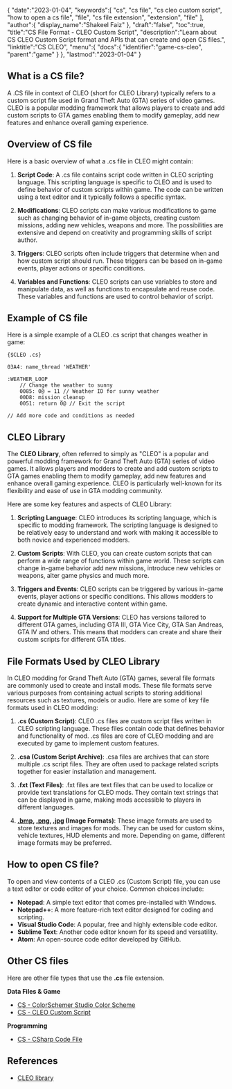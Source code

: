 {
   "date":"2023-01-04",
   "keywords":[
      "cs",
      "cs file",
      "cs cleo custom script",
      "how to open a cs file",
      "file",
      "cs file extension",
      "extension",
      "file"
   ],
   "author":{
      "display_name":"Shakeel Faiz"
   },
   "draft":"false",
   "toc":true,
   "title":"CS File Format - CLEO Custom Script",
   "description":"Learn about CS CLEO Custom Script format and APIs that can create and open CS files.",
   "linktitle":"CS CLEO",
   "menu":{
      "docs":{
         "identifier":"game-cs-cleo",
         "parent":"game"
      }
   },
   "lastmod":"2023-01-04"
}

## What is a CS file?

A .CS file in context of CLEO (short for CLEO Library) typically refers to a custom script file used in Grand Theft Auto (GTA) series of video games. CLEO is a popular modding framework that allows players to create and add custom scripts to GTA games enabling them to modify gameplay, add new features and enhance overall gaming experience.

## Overview of CS file

Here is a basic overview of what a .cs file in CLEO might contain:

1.  **Script Code**: A .cs file contains script code written in CLEO scripting language. This scripting language is specific to CLEO and is used to define behavior of custom scripts within game. The code can be written using a text editor and it typically follows a specific syntax.
    
2.  **Modifications**: CLEO scripts can make various modifications to game such as changing behavior of in-game objects, creating custom missions, adding new vehicles, weapons and more. The possibilities are extensive and depend on creativity and programming skills of script author.
    
3.  **Triggers**: CLEO scripts often include triggers that determine when and how custom script should run. These triggers can be based on in-game events, player actions or specific conditions.
    
4.  **Variables and Functions**: CLEO scripts can use variables to store and manipulate data, as well as functions to encapsulate and reuse code. These variables and functions are used to control behavior of script.

## Example of CS file

Here is a simple example of a CLEO .cs script that changes weather in game:

```
{$CLEO .cs}

03A4: name_thread 'WEATHER'

:WEATHER_LOOP
    // Change the weather to sunny
    0085: 0@ = 11 // Weather ID for sunny weather
    00D8: mission_cleanup
    0051: return 0@ // Exit the script

// Add more code and conditions as needed
```

## CLEO Library

The **CLEO Library**, often referred to simply as "CLEO" is a popular and powerful modding framework for Grand Theft Auto (GTA) series of video games. It allows players and modders to create and add custom scripts to GTA games enabling them to modify gameplay, add new features and enhance overall gaming experience. CLEO is particularly well-known for its flexibility and ease of use in GTA modding community.

Here are some key features and aspects of CLEO Library:

1.  **Scripting Language**: CLEO introduces its scripting language, which is specific to modding framework. The scripting language is designed to be relatively easy to understand and work with making it accessible to both novice and experienced modders.
    
2.  **Custom Scripts**: With CLEO, you can create custom scripts that can perform a wide range of functions within game world. These scripts can change in-game behavior add new missions, introduce new vehicles or weapons, alter game physics and much more.
    
3.  **Triggers and Events**: CLEO scripts can be triggered by various in-game events, player actions or specific conditions. This allows modders to create dynamic and interactive content within game.
    
4.  **Support for Multiple GTA Versions**: CLEO has versions tailored to different GTA games, including GTA III, GTA Vice City, GTA San Andreas, GTA IV and others. This means that modders can create and share their custom scripts for different GTA titles.

## File Formats Used by CLEO Library

In CLEO modding for Grand Theft Auto (GTA) games, several file formats are commonly used to create and install mods. These file formats serve various purposes from containing actual scripts to storing additional resources such as textures, models or audio. Here are some of key file formats used in CLEO modding:

1.  **.cs (Custom Script)**: CLEO .cs files are custom script files written in CLEO scripting language. These files contain code that defines behavior and functionality of mod. .cs files are core of CLEO modding and are executed by game to implement custom features.
    
2.  **.csa (Custom Script Archive)**: .csa files are archives that can store multiple .cs script files. They are often used to package related scripts together for easier installation and management.
    
3.  **.fxt (Text Files)**: .fxt files are text files that can be used to localize or provide text translations for CLEO mods. They contain text strings that can be displayed in game, making mods accessible to players in different languages.
    
4.  **[.bmp](/image/bmp/), [.png](/image/png/), [.jpg](/image/jpeg/) (Image Formats)**: These image formats are used to store textures and images for mods. They can be used for custom skins, vehicle textures, HUD elements and more. Depending on game, different image formats may be preferred.

## How to open CS file?

To open and view contents of a CLEO .cs (Custom Script) file, you can use a text editor or code editor of your choice. Common choices include:

-   **Notepad**: A simple text editor that comes pre-installed with Windows.
-   **Notepad++**: A more feature-rich text editor designed for coding and scripting.
-   **Visual Studio Code**: A popular, free and highly extensible code editor.
-   **Sublime Text**: Another code editor known for its speed and versatility.
-   **Atom**: An open-source code editor developed by GitHub.

## Other CS files

Here are other file types that use the **.cs** file extension.

**Data Files & Game**
- [CS - ColorSchemer Studio Color Scheme](/misc/cs-colorschemer/)
- [CS - CLEO Custom Script](/game/cs-cleo/)

**Programming**
- [CS - CSharp Code File](/programming/cs/)

## References
* [CLEO library](https://cleo.li/)
